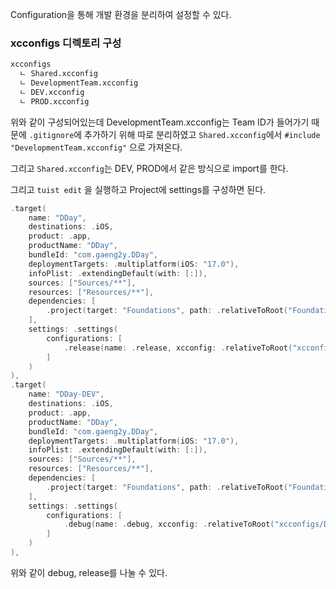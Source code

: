 Configuration을 통해 개발 환경을 분리하여 설정할 수 있다.
### xcconfigs 디렉토리 구성
```bash
xcconfigs
  ㄴ Shared.xcconfig
  ㄴ DevelopmentTeam.xcconfig
  ㄴ DEV.xcconfig
  ㄴ PROD.xcconfig
```

위와 같이 구성되어있는데 DevelopmentTeam.xcconfig는 Team ID가 들어가기 때문에 `.gitignore`에 추가하기 위해 따로 분리하였고 `Shared.xcconfig`에서 `#include "DevelopmentTeam.xcconfig"` 으로 가져온다.

그리고 `Shared.xcconfig`는 DEV, PROD에서 같은 방식으로 import를 한다.

그리고 `tuist edit` 을 실행하고 Project에 settings를 구성하면 된다.

```swift
.target(
    name: "DDay",
    destinations: .iOS,
    product: .app,
    productName: "DDay",
    bundleId: "com.gaeng2y.DDay",
    deploymentTargets: .multiplatform(iOS: "17.0"),
    infoPlist: .extendingDefault(with: [:]),
    sources: ["Sources/**"],
    resources: ["Resources/**"],
    dependencies: [
        .project(target: "Foundations", path: .relativeToRoot("Foundations"))
    ],
    settings: .settings(
        configurations: [
            .release(name: .release, xcconfig: .relativeToRoot("xcconfigs/PROD.xcconfig"))
        ]
    )
),
.target(
    name: "DDay-DEV",
    destinations: .iOS,
    product: .app,
    productName: "DDay",
    bundleId: "com.gaeng2y.DDay",
    deploymentTargets: .multiplatform(iOS: "17.0"),
    infoPlist: .extendingDefault(with: [:]),
    sources: ["Sources/**"],
    resources: ["Resources/**"],
    dependencies: [
        .project(target: "Foundations", path: .relativeToRoot("Foundations"))
    ],
    settings: .settings(
        configurations: [
            .debug(name: .debug, xcconfig: .relativeToRoot("xcconfigs/DEV.xcconfig"))
        ]
    )
),
```

위와 같이 debug, release를 나눌 수 있다.